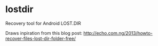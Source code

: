 # lostdir
Recovery tool for Android LOST.DIR

Draws inpiration from this blog post: http://echo.com.ng/2013/howto-recover-files-lost-dir-folder-free/